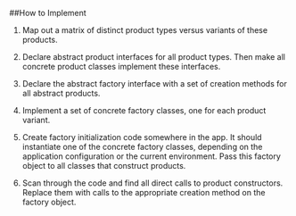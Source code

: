 ##How to Implement
1) Map out a matrix of distinct product types versus variants of these products.

2) Declare abstract product interfaces for all product types. Then make all concrete product classes implement these interfaces.

3) Declare the abstract factory interface with a set of creation methods for all abstract products.

4) Implement a set of concrete factory classes, one for each product variant.

5) Create factory initialization code somewhere in the app. It should instantiate one of the concrete factory classes, depending on the application configuration or the current environment. Pass this factory object to all classes that construct products.

6) Scan through the code and find all direct calls to product constructors. Replace them with calls to the appropriate creation method on the factory object.